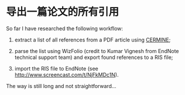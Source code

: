 # 导出一篇论文的所有引用
So far I have researched the following workflow:

1) extract a list of all references from a PDF article using [CERMINE](http://cermine.ceon.pl/index.html);

2) parse the list using WizFolio (credit to Kumar Vignesh from EndNote technical support team) and export found references to a RIS file;

3) import the RIS file to EndNote (see http://www.screencast.com/t/NjFkMDc1N).

 

The way is still long and not straightforward...